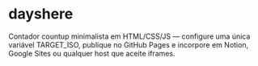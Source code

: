 # dayshere
Contador countup minimalista em HTML/CSS/JS — configure uma única variável TARGET_ISO, publique no GitHub Pages e incorpore em Notion, Google Sites ou qualquer host que aceite iframes.
